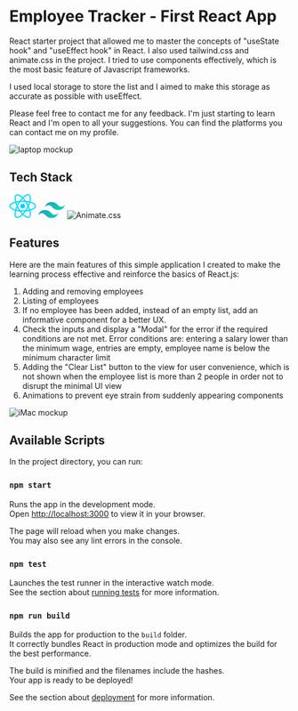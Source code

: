 # Employee Tracker - First React App 

React starter project that allowed me to master the concepts of "useState hook" and "useEffect hook" in React. I also used tailwind.css and animate.css in the project. I tried to use components effectively, which is the most basic feature of Javascript frameworks.

I used local storage to store the list and I aimed to make this storage as accurate as possible with useEffect.

Please feel free to contact me for any feedback. I'm just starting to learn React and I'm open to all your suggestions. You can find the platforms you can contact me on my profile.


![laptop mockup](https://github.com/sonatipek/employee-tracker-app/assets/80075444/5f7d7cc2-df4e-4c91-8c9d-56b4dd9c36f7)
## Tech Stack
![ReactJS](./public/react.svg)
![TailwindCSS](./public/tailwindcss.svg)
![Animate.css](https://avatars.githubusercontent.com/u/64791939?s=24)

## Features
Here are the main features of this simple application I created to make the learning process effective and reinforce the basics of React.js:

1. Adding and removing employees
2. Listing of employees
3. If no employee has been added, instead of an empty list, add an informative component for a better UX.
4. Check the inputs and display a "Modal" for the error if the required conditions are not met. Error conditions are: entering a salary lower than the minimum wage, entries are empty, employee name is below the minimum character limit
5. Adding the "Clear List" button to the view for user convenience, which is not shown when the employee list is more than 2 people in order not to disrupt the minimal UI view
6. Animations to prevent eye strain from suddenly appearing components

![iMac mockup](https://github.com/sonatipek/employee-tracker-app/assets/80075444/5d2ae32f-2ddd-4033-89bf-36b493dbdbc8)
## Available Scripts

In the project directory, you can run:

### `npm start`

Runs the app in the development mode.\
Open [http://localhost:3000](http://localhost:3000) to view it in your browser.

The page will reload when you make changes.\
You may also see any lint errors in the console.

### `npm test`

Launches the test runner in the interactive watch mode.\
See the section about [running tests](https://facebook.github.io/create-react-app/docs/running-tests) for more information.

### `npm run build`

Builds the app for production to the `build` folder.\
It correctly bundles React in production mode and optimizes the build for the best performance.

The build is minified and the filenames include the hashes.\
Your app is ready to be deployed!

See the section about [deployment](https://facebook.github.io/create-react-app/docs/deployment) for more information.
